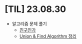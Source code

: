 # [TIL] 23.08.30

* 알고리즘 문제 풀기
    * [친구인가](../java_algorithm/inflearn_algorithm_lecture/src/greedy/친구인가/UnionFindAlgorithm.java)
    * [Union & Find Algorithm 정리](../java_algorithm/inflearn_algorithm_lecture/union_find_algorithm.md)
